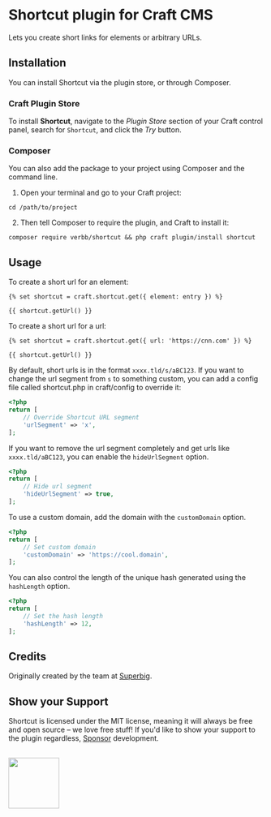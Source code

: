 # Shortcut plugin for Craft CMS
Lets you create short links for elements or arbitrary URLs.

## Installation
You can install Shortcut via the plugin store, or through Composer.

### Craft Plugin Store
To install **Shortcut**, navigate to the _Plugin Store_ section of your Craft control panel, search for `Shortcut`, and click the _Try_ button.

### Composer
You can also add the package to your project using Composer and the command line.

1. Open your terminal and go to your Craft project:
```shell
cd /path/to/project
```

2. Then tell Composer to require the plugin, and Craft to install it:
```shell
composer require verbb/shortcut && php craft plugin/install shortcut
```

## Usage
To create a short url for an element:

```twig
{% set shortcut = craft.shortcut.get({ element: entry }) %}

{{ shortcut.getUrl() }}
```

To create a short url for a url:

```twig
{% set shortcut = craft.shortcut.get({ url: 'https://cnn.com' }) %}

{{ shortcut.getUrl() }}
```

By default, short urls is in the format `xxxx.tld/s/aBC123`. If you want to change the url segment from `s` to something custom, you can add a config file called shortcut.php in craft/config to override it:

```php
<?php
return [
    // Override Shortcut URL segment
    'urlSegment' => 'x',
];
```

If you want to remove the url segment completely and get urls like `xxxx.tld/aBC123`, you can enable the `hideUrlSegment` option.

```php
<?php
return [
    // Hide url segment
    'hideUrlSegment' => true,
];
```

To use a custom domain, add the domain with the `customDomain` option.

```php
<?php
return [
    // Set custom domain
    'customDomain' => 'https://cool.domain',
];
```

You can also control the length of the unique hash generated using the `hashLength` option.

```php
<?php
return [
    // Set the hash length
    'hashLength' => 12,
];
```

## Credits
Originally created by the team at [Superbig](https://superbig.co/).

## Show your Support
Shortcut is licensed under the MIT license, meaning it will always be free and open source – we love free stuff! If you'd like to show your support to the plugin regardless, [Sponsor](https://github.com/sponsors/verbb) development.

<h2></h2>

<a href="https://verbb.io" target="_blank">
    <img width="100" src="https://verbb.io/assets/img/verbb-pill.svg">
</a>
